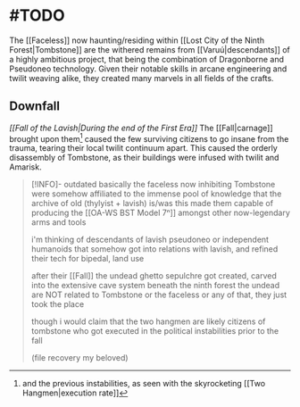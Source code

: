 # #TODO 

The [[Faceless]] now haunting/residing within [[Lost City of the Ninth Forest|Tombstone]] are the withered remains from [[Varuú|descendants]] of a highly ambitious project, that being the combination of Dragonborne and Pseudoneo technology.
Given their notable skills in arcane engineering and twilit weaving alike, they created many marvels in all fields of the crafts. 
## Downfall
*[[Fall of the Lavish|During the end of the First Era]]*
The [[Fall|carnage]] brought upon them[^1] caused the few surviving citizens to go insane from the trauma, tearing their local twilit continuum apart. This caused the orderly disassembly of Tombstone, as their buildings were infused with twilit and Amarisk. 
> [!INFO]- outdated 
> basically the faceless now inhibiting Tombstone were somehow affiliated to the immense pool of knowledge that the archive of old (thylyist + lavish) is/was
> this made them capable of producing the [[OA-WS BST Model 7ⁿ]] amongst other now-legendary arms and tools
> 
> i'm thinking of descendants of lavish pseudoneo or independent humanoids that somehow got into relations with lavish, and refined their tech for bipedal, land use
> 
> 
> after their [[Fall]] the undead ghetto sepulchre got created, carved into the extensive cave system beneath the ninth forest 
> the undead are NOT related to Tombstone or the faceless or any of that, they just took the place
> 
> 
> though i would claim that the two hangmen are likely citizens of tombstone who got executed in the political instabilities prior to the fall 
> 
> 
> (file recovery my beloved)


[^1]: and the previous instabilities, as seen with the skyrocketing [[Two Hangmen|execution rate]]